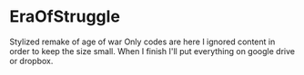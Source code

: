 # EraOfStruggle
Stylized remake of age of war
Only codes are here I ignored content in order to keep the size small.
When I finish I'll put everything on google drive or dropbox.
